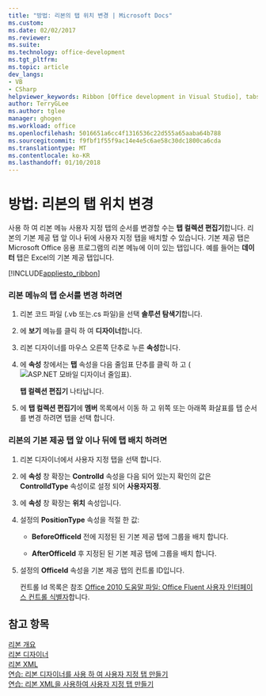 ```yaml
---
title: "방법: 리본의 탭 위치 변경 | Microsoft Docs"
ms.custom: 
ms.date: 02/02/2017
ms.reviewer: 
ms.suite: 
ms.technology: office-development
ms.tgt_pltfrm: 
ms.topic: article
dev_langs:
- VB
- CSharp
helpviewer_keywords: Ribbon [Office development in Visual Studio], tabs
author: TerryGLee
ms.author: tglee
manager: ghogen
ms.workload: office
ms.openlocfilehash: 5016651a6cc4f1316536c22d555a65aaba64b788
ms.sourcegitcommit: f9fbf1f55f9ac14e4e5c6ae58c30dc1800ca6cda
ms.translationtype: MT
ms.contentlocale: ko-KR
ms.lasthandoff: 01/10/2018
---
```

# <a name="how-to-change-the-position-of-a-tab-on-the-ribbon"></a>방법: 리본의 탭 위치 변경
  사용 하 여 리본 메뉴 사용자 지정 탭의 순서를 변경할 수는 **탭 컬렉션 편집기**합니다. 리본의 기본 제공 탭 앞 이나 뒤에 사용자 지정 탭을 배치할 수 있습니다. 기본 제공 탭은 Microsoft Office 응용 프로그램의 리본 메뉴에 이미 있는 탭입니다. 예를 들어는 **데이터** 탭은 Excel의 기본 제공 탭입니다.  
  
 [!INCLUDE[appliesto_ribbon](../vsto/includes/appliesto-ribbon-md.md)]  
  
### <a name="to-change-the-order-of-tabs-on-the-ribbon"></a>리본 메뉴의 탭 순서를 변경 하려면  
  
1.  리본 코드 파일 (.vb 또는.cs 파일)을 선택 **솔루션 탐색기**합니다.  
  
2.  에 **보기** 메뉴를 클릭 하 여 **디자이너**합니다.  
  
3.  리본 디자이너를 마우스 오른쪽 단추로 누른 **속성**합니다.  
  
4.  에 **속성** 창에서는 **탭** 속성을 다음 줄임표 단추를 클릭 하 고 (![ASP.NET 모바일 디자이너 줄임표](../sharepoint/media/mwellipsis.gif "ASP.NET 모바일 디자이너 줄임표")).  
  
     **탭 컬렉션 편집기** 나타납니다.  
  
5.  에 **탭 컬렉션 편집기**에 **멤버** 목록에서 이동 하 고 위쪽 또는 아래쪽 화살표를 탭 순서를 변경 하려면 탭을 선택 합니다.  
  
### <a name="to-position-a-tab-before-or-after-a-built-in-tab-on-the-ribbon"></a>리본의 기본 제공 탭 앞 이나 뒤에 탭 배치 하려면  
  
1.  리본 디자이너에서 사용자 지정 탭을 선택 합니다.  
  
2.  에 **속성** 창 확장는 **ControlId** 속성을 다음 되어 있는지 확인의 값은 **ControlIdType** 속성이로 설정 되어 **사용자지정**.  
  
3.  에 **속성** 창 확장는 **위치** 속성입니다.  
  
4.  설정의 **PositionType** 속성을 적절 한 값:  
  
    -   **BeforeOfficeId** 전에 지정된 된 기본 제공 탭에 그룹을 배치 합니다.  
  
    -   **AfterOfficeId** 후 지정된 된 기본 제공 탭에 그룹을 배치 합니다.  
  
5.  설정의 **OfficeId** 속성을 기본 제공 탭의 컨트롤 ID입니다.  
  
     컨트롤 Id 목록은 참조 [Office 2010 도움말 파일: Office Fluent 사용자 인터페이스 컨트롤 식별자](http://go.microsoft.com/fwlink/?LinkID=181052)합니다.  
  
## <a name="see-also"></a>참고 항목  
 [리본 개요](../vsto/ribbon-overview.md)   
 [리본 디자이너](../vsto/ribbon-designer.md)   
 [리본 XML](../vsto/ribbon-xml.md)   
 [연습: 리본 디자이너를 사용 하 여 사용자 지정 탭 만들기](../vsto/walkthrough-creating-a-custom-tab-by-using-the-ribbon-designer.md)   
 [연습: 리본 XML을 사용하여 사용자 지정 탭 만들기](../vsto/walkthrough-creating-a-custom-tab-by-using-ribbon-xml.md)  
  
  